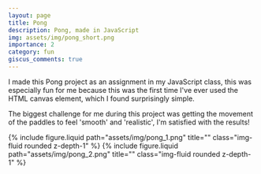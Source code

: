 ```yaml
---
layout: page
title: Pong
description: Pong, made in JavaScript
img: assets/img/pong_short.png
importance: 2
category: fun
giscus_comments: true
---
```


I made this Pong project as an assignment in my JavaScript class, this was especially fun for me because this was the first time I've ever used the HTML canvas element, which I found surprisingly simple.

The biggest challenge for me during this project was getting the movement of the paddles to feel 'smooth' and 'realistic', I'm satisfied with the results!

{% include figure.liquid path="assets/img/pong_1.png" title="" class="img-fluid rounded z-depth-1" %}
{% include figure.liquid path="assets/img/pong_2.png" title="" class="img-fluid rounded z-depth-1" %}
